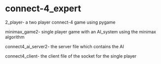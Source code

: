 # connect-4_expert


2_player- a two player connect-4 game using pygame

minimax_game2-  single player game with an AI_system using the minimax algorithm

connect4_ai_server2- the server file which contains the AI 

connect4_client- the client file of the socket for the single player
